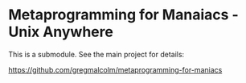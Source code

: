 # Metaprogramming for Manaiacs - Unix Anywhere

This is a submodule. See the main project for details:

https://github.com/gregmalcolm/metaprogramming-for-maniacs